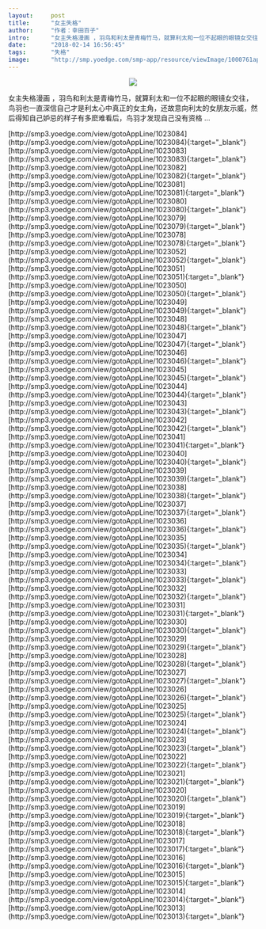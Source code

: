 ```yaml
---
layout:     post
title:      "女主失格"
author:     "作者：幸田百子"
intro:      "女主失格漫画 ，羽鸟和利太是青梅竹马，就算利太和一位不起眼的眼镜女交往，鸟羽也一直深信自己才是利太心中真正的女主角，还故意向利太的女朋友示威，然后得知自己妒忌的样子有多麽难看后，鸟羽才发现自己没有资格 ..."
date:       "2018-02-14 16:56:45"
tags:       "失格"
image:      "http://smp.yoedge.com/smp-app/resource/viewImage/1000761appline.png"
---
```

<div style="text-align: center">
<p><img src="http://smp.yoedge.com/smp-app/resource/viewImage/1000761appline.png"/></p>
</div>
<p class="post-meta">
<span>女主失格漫画 ，羽鸟和利太是青梅竹马，就算利太和一位不起眼的眼镜女交往，鸟羽也一直深信自己才是利太心中真正的女主角，还故意向利太的女朋友示威，然后得知自己妒忌的样子有多麽难看后，鸟羽才发现自己没有资格 ...</span>
</p>
[http://smp3.yoedge.com/view/gotoAppLine/1023084](http://smp3.yoedge.com/view/gotoAppLine/1023084){:target="_blank"}
[http://smp3.yoedge.com/view/gotoAppLine/1023083](http://smp3.yoedge.com/view/gotoAppLine/1023083){:target="_blank"}
[http://smp3.yoedge.com/view/gotoAppLine/1023082](http://smp3.yoedge.com/view/gotoAppLine/1023082){:target="_blank"}
[http://smp3.yoedge.com/view/gotoAppLine/1023081](http://smp3.yoedge.com/view/gotoAppLine/1023081){:target="_blank"}
[http://smp3.yoedge.com/view/gotoAppLine/1023080](http://smp3.yoedge.com/view/gotoAppLine/1023080){:target="_blank"}
[http://smp3.yoedge.com/view/gotoAppLine/1023079](http://smp3.yoedge.com/view/gotoAppLine/1023079){:target="_blank"}
[http://smp3.yoedge.com/view/gotoAppLine/1023078](http://smp3.yoedge.com/view/gotoAppLine/1023078){:target="_blank"}
[http://smp3.yoedge.com/view/gotoAppLine/1023052](http://smp3.yoedge.com/view/gotoAppLine/1023052){:target="_blank"}
[http://smp3.yoedge.com/view/gotoAppLine/1023051](http://smp3.yoedge.com/view/gotoAppLine/1023051){:target="_blank"}
[http://smp3.yoedge.com/view/gotoAppLine/1023050](http://smp3.yoedge.com/view/gotoAppLine/1023050){:target="_blank"}
[http://smp3.yoedge.com/view/gotoAppLine/1023049](http://smp3.yoedge.com/view/gotoAppLine/1023049){:target="_blank"}
[http://smp3.yoedge.com/view/gotoAppLine/1023048](http://smp3.yoedge.com/view/gotoAppLine/1023048){:target="_blank"}
[http://smp3.yoedge.com/view/gotoAppLine/1023047](http://smp3.yoedge.com/view/gotoAppLine/1023047){:target="_blank"}
[http://smp3.yoedge.com/view/gotoAppLine/1023046](http://smp3.yoedge.com/view/gotoAppLine/1023046){:target="_blank"}
[http://smp3.yoedge.com/view/gotoAppLine/1023045](http://smp3.yoedge.com/view/gotoAppLine/1023045){:target="_blank"}
[http://smp3.yoedge.com/view/gotoAppLine/1023044](http://smp3.yoedge.com/view/gotoAppLine/1023044){:target="_blank"}
[http://smp3.yoedge.com/view/gotoAppLine/1023043](http://smp3.yoedge.com/view/gotoAppLine/1023043){:target="_blank"}
[http://smp3.yoedge.com/view/gotoAppLine/1023042](http://smp3.yoedge.com/view/gotoAppLine/1023042){:target="_blank"}
[http://smp3.yoedge.com/view/gotoAppLine/1023041](http://smp3.yoedge.com/view/gotoAppLine/1023041){:target="_blank"}
[http://smp3.yoedge.com/view/gotoAppLine/1023040](http://smp3.yoedge.com/view/gotoAppLine/1023040){:target="_blank"}
[http://smp3.yoedge.com/view/gotoAppLine/1023039](http://smp3.yoedge.com/view/gotoAppLine/1023039){:target="_blank"}
[http://smp3.yoedge.com/view/gotoAppLine/1023038](http://smp3.yoedge.com/view/gotoAppLine/1023038){:target="_blank"}
[http://smp3.yoedge.com/view/gotoAppLine/1023037](http://smp3.yoedge.com/view/gotoAppLine/1023037){:target="_blank"}
[http://smp3.yoedge.com/view/gotoAppLine/1023036](http://smp3.yoedge.com/view/gotoAppLine/1023036){:target="_blank"}
[http://smp3.yoedge.com/view/gotoAppLine/1023035](http://smp3.yoedge.com/view/gotoAppLine/1023035){:target="_blank"}
[http://smp3.yoedge.com/view/gotoAppLine/1023034](http://smp3.yoedge.com/view/gotoAppLine/1023034){:target="_blank"}
[http://smp3.yoedge.com/view/gotoAppLine/1023033](http://smp3.yoedge.com/view/gotoAppLine/1023033){:target="_blank"}
[http://smp3.yoedge.com/view/gotoAppLine/1023032](http://smp3.yoedge.com/view/gotoAppLine/1023032){:target="_blank"}
[http://smp3.yoedge.com/view/gotoAppLine/1023031](http://smp3.yoedge.com/view/gotoAppLine/1023031){:target="_blank"}
[http://smp3.yoedge.com/view/gotoAppLine/1023030](http://smp3.yoedge.com/view/gotoAppLine/1023030){:target="_blank"}
[http://smp3.yoedge.com/view/gotoAppLine/1023029](http://smp3.yoedge.com/view/gotoAppLine/1023029){:target="_blank"}
[http://smp3.yoedge.com/view/gotoAppLine/1023028](http://smp3.yoedge.com/view/gotoAppLine/1023028){:target="_blank"}
[http://smp3.yoedge.com/view/gotoAppLine/1023027](http://smp3.yoedge.com/view/gotoAppLine/1023027){:target="_blank"}
[http://smp3.yoedge.com/view/gotoAppLine/1023026](http://smp3.yoedge.com/view/gotoAppLine/1023026){:target="_blank"}
[http://smp3.yoedge.com/view/gotoAppLine/1023025](http://smp3.yoedge.com/view/gotoAppLine/1023025){:target="_blank"}
[http://smp3.yoedge.com/view/gotoAppLine/1023024](http://smp3.yoedge.com/view/gotoAppLine/1023024){:target="_blank"}
[http://smp3.yoedge.com/view/gotoAppLine/1023023](http://smp3.yoedge.com/view/gotoAppLine/1023023){:target="_blank"}
[http://smp3.yoedge.com/view/gotoAppLine/1023022](http://smp3.yoedge.com/view/gotoAppLine/1023022){:target="_blank"}
[http://smp3.yoedge.com/view/gotoAppLine/1023021](http://smp3.yoedge.com/view/gotoAppLine/1023021){:target="_blank"}
[http://smp3.yoedge.com/view/gotoAppLine/1023020](http://smp3.yoedge.com/view/gotoAppLine/1023020){:target="_blank"}
[http://smp3.yoedge.com/view/gotoAppLine/1023019](http://smp3.yoedge.com/view/gotoAppLine/1023019){:target="_blank"}
[http://smp3.yoedge.com/view/gotoAppLine/1023018](http://smp3.yoedge.com/view/gotoAppLine/1023018){:target="_blank"}
[http://smp3.yoedge.com/view/gotoAppLine/1023017](http://smp3.yoedge.com/view/gotoAppLine/1023017){:target="_blank"}
[http://smp3.yoedge.com/view/gotoAppLine/1023016](http://smp3.yoedge.com/view/gotoAppLine/1023016){:target="_blank"}
[http://smp3.yoedge.com/view/gotoAppLine/1023015](http://smp3.yoedge.com/view/gotoAppLine/1023015){:target="_blank"}
[http://smp3.yoedge.com/view/gotoAppLine/1023014](http://smp3.yoedge.com/view/gotoAppLine/1023014){:target="_blank"}
[http://smp3.yoedge.com/view/gotoAppLine/1023013](http://smp3.yoedge.com/view/gotoAppLine/1023013){:target="_blank"}


